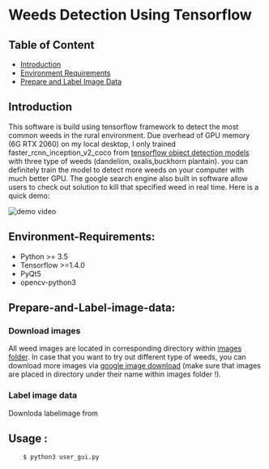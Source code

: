 # Weeds Detection Using Tensorflow
## Table of Content
* [Introduction](#Introduction)
* [Environment Requirements](#Environment-Requirements:)
* [Prepare and Label Image Data](#Prepare-and-Label-image-data:)
## Introduction  
This software is build using tensorflow framework to detect the most common weeds in the rural environment. Due overhead of GPU memory (6G RTX 2060) on my local desktop, I only trained faster_rcnn_inception_v2_coco from [tensorflow object detection models](https://github.com/tensorflow/models/blob/master/research/object_detection/g3doc/detection_model_zoo.md) with three type of weeds (dandelion, oxalis,buckhorn plantain). you can definitely train the model to detect more weeds on your computer with much better GPU.   The google search engine also built in software allow users to check out solution to kill that specified weed in real time. Here is a quick demo:<br>

![demo video](src/video/demo.gif)
## Environment-Requirements:
* Python >= 3.5
* Tensorflow >=1.4.0
* PyQt5
* opencv-python3





## Prepare-and-Label-image-data:
### Download images 
All weed images are located in corresponding directory within [images folder](/images). In case that you want to try out different type of weeds, you can download more images via [google image download](https://pypi.org/project/google_images_download/) (make sure that images are placed in directory under their name within images folder !).

### Label image data
 Downloda labelimage from 

## Usage :

```bash
    $ python3 user_gui.py
```
